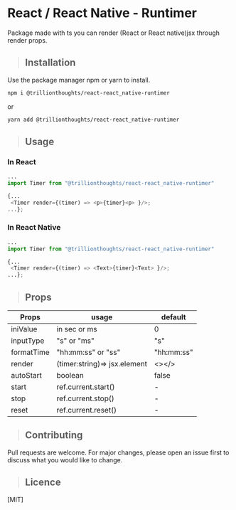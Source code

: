 # React / React Native - Runtimer

Package made with ts you can render (React or React native)jsx through render props.

> ## Installation

Use the package manager npm or yarn to install.

```bash
npm i @trillionthoughts/react-react_native-runtimer
```

or

```bash
yarn add @trillionthoughts/react-react_native-runtimer
```

> ## Usage

### In React

```python
...
import Timer from "@trillionthoughts/react-react_native-runtimer"

{...
 <Timer render={(timer) => <p>{timer}<p> }/>;
...};
```

### In React Native

```python
...
import Timer from "@trillionthoughts/react-react_native-runtimer"

{...
 <Timer render={(timer) => <Text>{timer}<Text> }/>;
...};
```

> ## Props

| Props      | usage                        | default    |
| ---------- | ---------------------------- | ---------- |
| iniValue   | in sec or ms                 | 0          |
| inputType  | "s" or "ms"                  | "s"        |
| formatTime | "hh:mm:ss" or "ss"           | "hh:mm:ss" |
| render     | (timer:string)=> jsx.element | <></>      |
| autoStart  | boolean                      | false      |
| start      | ref.current.start()          | -          |
| stop       | ref.current.stop()           | -          |
| reset      | ref.current.reset()          | -          |

> ## Contributing

Pull requests are welcome. For major changes, please open an issue first to discuss what you would like to change.

> ## Licence

[MIT]
